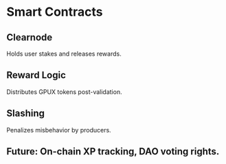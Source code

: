 # Smart Contracts

## Clearnode
Holds user stakes and releases rewards.

## Reward Logic
Distributes GPUX tokens post-validation.

## Slashing
Penalizes misbehavior by producers.

## Future: On-chain XP tracking, DAO voting rights.